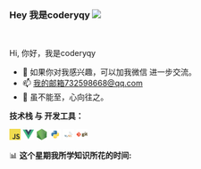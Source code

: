 ### Hey 我是coderyqy <img src="https://media.giphy.com/media/hvRJCLFzcasrR4ia7z/giphy.gif" width="25px">


<br />

Hi, 你好，我是coderyqy


  
- 💬 如果你对我感兴趣，可以加我微信 进一步交流。
- 📫 我的邮箱732598668@qq.com
- 📝 虽不能至，心向往之。

**技术栈 与 开发工具：**  

<code><img height="20" src="https://raw.githubusercontent.com/github/explore/80688e429a7d4ef2fca1e82350fe8e3517d3494d/topics/javascript/javascript.png"></code>
<code><img height="20" src="https://raw.githubusercontent.com/github/explore/80688e429a7d4ef2fca1e82350fe8e3517d3494d/topics/vue/vue.png"></code>
<code><img height="20" src="https://raw.githubusercontent.com/github/explore/80688e429a7d4ef2fca1e82350fe8e3517d3494d/topics/nodejs/nodejs.png"></code>
<code><img height="20" src="https://raw.githubusercontent.com/github/explore/80688e429a7d4ef2fca1e82350fe8e3517d3494d/topics/python/python.png"></code>
<code><img height="20" src="https://raw.githubusercontent.com/github/explore/80688e429a7d4ef2fca1e82350fe8e3517d3494d/topics/mysql/mysql.png"></code>
<code><img height="20" src="https://raw.githubusercontent.com/github/explore/80688e429a7d4ef2fca1e82350fe8e3517d3494d/topics/git/git.png"></code>

📊 **这个星期我所学知识所花的时间:**
<!--START_SECTION:waka-->
```text
```
<!--END_SECTION:waka-->


